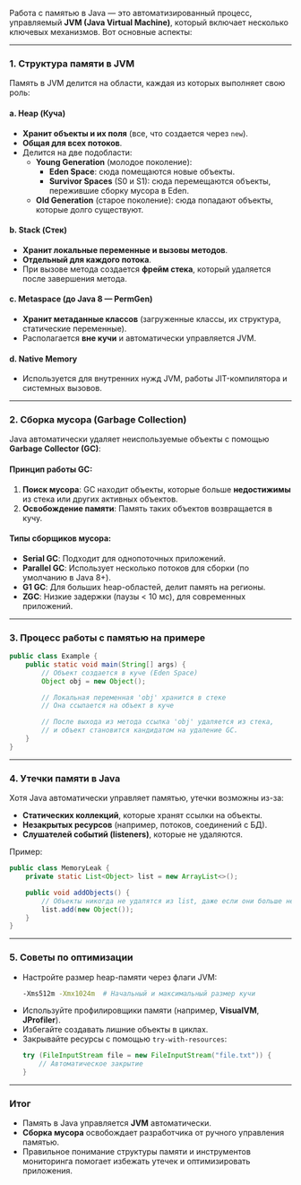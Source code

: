 Работа с памятью в Java — это автоматизированный процесс, управляемый **JVM (Java Virtual Machine)**, который включает несколько ключевых механизмов. Вот основные аспекты:

---

### **1. Структура памяти в JVM**
Память в JVM делится на области, каждая из которых выполняет свою роль:

#### **a. Heap (Куча)**
- **Хранит объекты и их поля** (все, что создается через `new`).
- **Общая для всех потоков**.
- Делится на две подобласти:
    - **Young Generation** (молодое поколение):
        - **Eden Space**: сюда помещаются новые объекты.
        - **Survivor Spaces** (S0 и S1): сюда перемещаются объекты, пережившие сборку мусора в Eden.
    - **Old Generation** (старое поколение): сюда попадают объекты, которые долго существуют.

#### **b. Stack (Стек)**
- **Хранит локальные переменные и вызовы методов**.
- **Отдельный для каждого потока**.
- При вызове метода создается **фрейм стека**, который удаляется после завершения метода.

#### **c. Metaspace (до Java 8 — PermGen)**
- **Хранит метаданные классов** (загруженные классы, их структура, статические переменные).
- Располагается **вне кучи** и автоматически управляется JVM.

#### **d. Native Memory**
- Используется для внутренних нужд JVM, работы JIT-компилятора и системных вызовов.

---

### **2. Сборка мусора (Garbage Collection)**
Java автоматически удаляет неиспользуемые объекты с помощью **Garbage Collector (GC)**:

#### **Принцип работы GC**:
1. **Поиск мусора**: GC находит объекты, которые больше **недостижимы** из стека или других активных объектов.
2. **Освобождение памяти**: Память таких объектов возвращается в кучу.

#### **Типы сборщиков мусора**:
- **Serial GC**: Подходит для однопоточных приложений.
- **Parallel GC**: Использует несколько потоков для сборки (по умолчанию в Java 8+).
- **G1 GC**: Для больших heap-областей, делит память на регионы.
- **ZGC**: Низкие задержки (паузы < 10 мс), для современных приложений.

---

### **3. Процесс работы с памятью на примере**
```java
public class Example {
    public static void main(String[] args) {
        // Объект создается в куче (Eden Space)
        Object obj = new Object();

        // Локальная переменная 'obj' хранится в стеке
        // Она ссылается на объект в куче

        // После выхода из метода ссылка 'obj' удаляется из стека,
        // и объект становится кандидатом на удаление GC.
    }
}
```

---

### **4. Утечки памяти в Java**
Хотя Java автоматически управляет памятью, утечки возможны из-за:
- **Статических коллекций**, которые хранят ссылки на объекты.
- **Незакрытых ресурсов** (например, потоков, соединений с БД).
- **Слушателей событий (listeners)**, которые не удаляются.

Пример:
```java
public class MemoryLeak {
    private static List<Object> list = new ArrayList<>();

    public void addObjects() {
        // Объекты никогда не удалятся из list, даже если они больше не нужны
        list.add(new Object());
    }
}
```

---

### **5. Советы по оптимизации**
- Настройте размер heap-памяти через флаги JVM:
  ```bash
  -Xms512m -Xmx1024m  # Начальный и максимальный размер кучи
  ```
- Используйте профилировщики памяти (например, **VisualVM**, **JProfiler**).
- Избегайте создавать лишние объекты в циклах.
- Закрывайте ресурсы с помощью `try-with-resources`:
  ```java
  try (FileInputStream file = new FileInputStream("file.txt")) {
      // Автоматическое закрытие
  }
  ```

---

### **Итог**
- Память в Java управляется **JVM** автоматически.
- **Сборка мусора** освобождает разработчика от ручного управления памятью.
- Правильное понимание структуры памяти и инструментов мониторинга помогает избежать утечек и оптимизировать приложения.